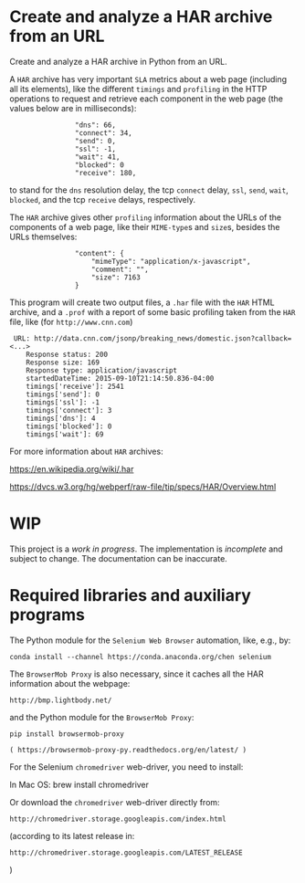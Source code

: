 # Create and analyze a HAR archive from an URL

Create and analyze a HAR archive in Python from an URL.

A `HAR` archive has very important `SLA` metrics about a web page
(including all its elements), like the different `timings` and
`profiling` in the HTTP operations to request and retrieve each
component in the web page (the values below are in milliseconds):

                    "dns": 66,
                    "connect": 34,
                    "send": 0,
                    "ssl": -1,
                    "wait": 41,
                    "blocked": 0
                    "receive": 180,

to stand for the `dns` resolution delay, the tcp `connect` delay,
`ssl`, `send`, `wait`, `blocked`, and the tcp `receive` delays,
respectively.

The `HAR` archive gives other `profiling` information about the URLs
of the components of a web page, like their `MIME-type`s and `size`s,
besides the URLs themselves:

                    "content": {
                        "mimeType": "application/x-javascript",
                        "comment": "",
                        "size": 7163
                    }

This program will create two output files, a `.har` file with the `HAR`
HTML archive, and a `.prof` with a report of some basic profiling taken
from the `HAR` file, like (for `http://www.cnn.com`)

     URL: http://data.cnn.com/jsonp/breaking_news/domestic.json?callback=<...>
        Response status: 200
        Response size: 169
        Response type: application/javascript
        startedDateTime: 2015-09-10T21:14:50.836-04:00
        timings['receive']: 2541
        timings['send']: 0
        timings['ssl']: -1
        timings['connect']: 3
        timings['dns']: 4
        timings['blocked']: 0
        timings['wait']: 69

For more information about `HAR` archives:

 https://en.wikipedia.org/wiki/.har
   
 https://dvcs.w3.org/hg/webperf/raw-file/tip/specs/HAR/Overview.html

# WIP

This project is a *work in progress*. The implementation is *incomplete* and
subject to change. The documentation can be inaccurate.

# Required libraries and auxiliary programs

The Python module for the `Selenium Web Browser` automation, like,
e.g., by:

    conda install --channel https://conda.anaconda.org/chen selenium

The `BrowserMob Proxy` is also necessary, since it caches all the
HAR information about the webpage:

    http://bmp.lightbody.net/

and the Python module for the `BrowserMob Proxy`:

    pip install browsermob-proxy

    ( https://browsermob-proxy-py.readthedocs.org/en/latest/ )

For the Selenium `chromedriver` web-driver, you need to install:

  In Mac OS:
       brew install chromedriver

Or download the `chromedriver` web-driver directly from:

    http://chromedriver.storage.googleapis.com/index.html

(according to its latest release in:

    http://chromedriver.storage.googleapis.com/LATEST_RELEASE
)

